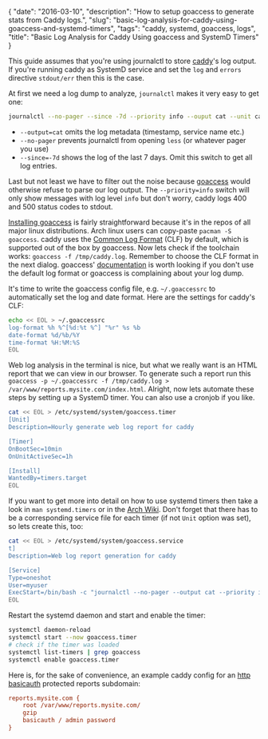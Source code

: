 {
    "date": "2016-03-10",
    "description": "How to setup goaccess to generate stats from Caddy logs.",
    "slug": "basic-log-analysis-for-caddy-using-goaccess-and-systemd-timers",
    "tags": "caddy, systemd, goaccess, logs",
    "title": "Basic Log Analysis for Caddy Using goaccess and SystemD Timers"
}

This guide assumes that you're using journalctl to store [caddy](https://caddyserver.com/)'s log output. If you're running caddy as SystemD service and set the `log` and `errors` directive `stdout/err` then this is the case.

At first we need a log dump to analyze, `journalctl` makes it very easy to get one:

```sh
journalctl --no-pager --since -7d --priority info --ouput cat --unit caddy > /tmp/caddy.log
```

- `--output=cat` omits the log metadata (timestamp, service name etc.)
- `--no-pager` prevents journalctl from opening `less` (or whatever pager you use)
- `--since=-7d` shows the log of the last 7 days. Omit this switch to get all log entries.

Last but not least we have to filter out the noise because [goaccess](http://goaccess.io/) would otherwise refuse to parse our log output. The `--priority=info` switch will only show messages with log level `info` but don't worry, caddy logs 400 and 500 status codes to stdout.

[Installing goaccess](http://goaccess.io/download) is fairly straightforward because it's in the repos of all major linux distributions. Arch linux users can copy-paste `pacman -S goaccess`. caddy uses the [Common Log Format](https://en.wikipedia.org/wiki/Common_Log_Format) (CLF) by default, which is supported out of the box by goaccess. Now lets check if the toolchain works: `goaccess -f /tmp/caddy.log`. Remember to choose the CLF format in the next dialog.  goaccess' [documentation](http://goaccess.io/man#custom-log) is worth looking if you don't use the default log format or goaccess is complaining about your log dump.

It's time to write the goaccess config file, e.g. `~/.goaccessrc` to automatically set the log and date format. Here are the settings for caddy's CLF:

```sh
echo << EOL > ~/.goaccessrc
log-format %h %^[%d:%t %^] "%r" %s %b
date-format %d/%b/%Y
time-format %H:%M:%S
EOL
```

Web log analysis in the terminal is nice, but what we really want is an HTML report that we can view in our browser. To generate such a report run this `goaccess -p ~/.goaccessrc -f /tmp/caddy.log > /var/www/reports.mysite.com/index.html`.
Alright, now lets automate these steps by setting up a SystemD timer. You can also use a cronjob if you like.

```sh
cat << EOL > /etc/systemd/system/goaccess.timer
[Unit]
Description=Hourly generate web log report for caddy

[Timer]
OnBootSec=10min
OnUnitActiveSec=1h

[Install]
WantedBy=timers.target
EOL
```

If you want to get more into detail on how to use systemd timers then take a look in `man systemd.timers` or in the [Arch Wiki](https://wiki.archlinux.org/index.php/Systemd/Timers).
Don't forget that there has to be a corresponding service file for each timer (if not `Unit` option was set), so lets create this, too:

```sh
cat << EOL > /etc/systemd/system/goaccess.service
t]
Description=Web log report generation for caddy

[Service]
Type=oneshot
User=myuser
ExecStart=/bin/bash -c "journalctl --no-pager --output cat --priority info --unit caddy | goaccess -p ~/.goaccessrc > /var/www/reports.mysite.com/index.html"
EOL
```
Restart the systemd daemon and start and enable the timer:

```sh
systemctl daemon-reload
systemctl start --now goaccess.timer
# check if the timer was loaded
systemctl list-timers | grep goaccess
systemctl enable goaccess.timer
```

Here is, for the sake of convenience, an example caddy config for an [http basicauth](https://en.wikipedia.org/wiki/Basic_access_authentication) protected reports subdomain:

```ini
reports.mysite.com {
    root /var/www/reports.mysite.com/
    gzip
    basicauth / admin password
}
```
